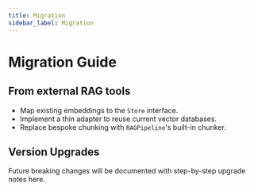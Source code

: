```yaml
---
title: Migration
sidebar_label: Migration
---
```


# Migration Guide

## From external RAG tools
- Map existing embeddings to the `Store` interface.
- Implement a thin adapter to reuse current vector databases.
- Replace bespoke chunking with `RAGPipeline`'s built-in chunker.

## Version Upgrades
Future breaking changes will be documented with step-by-step upgrade notes here.
